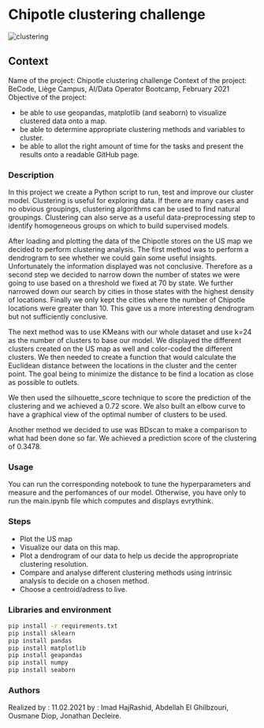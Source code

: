 # Chipotle clustering challenge

![clustering](https://files.realpython.com/media/K-Means-Clustering-in-Python_Watermarked.14dc56523461.jpg)

## Context
Name of the project: Chipotle clustering challenge
Context of the project: BeCode, Liège Campus, AI/Data Operator Bootcamp, February 2021
Objective of the project: 
- be able to use geopandas, matplotlib (and seaborn) to visualize clustered data onto a map.
- be able to determine appropriate clustering methods and variables to cluster.
- be able to allot the right amount of time for the tasks and present the results onto a readable GitHub page.


### Description
In this project we create a Python script to run, test and improve our cluster model.
Clustering is useful for exploring data. If there are many cases and no obvious groupings, clustering algorithms can be used to find natural groupings. Clustering can also serve as a useful data-preprocessing step to identify homogeneous groups on which to build supervised models.

After loading and plotting the data of the Chipotle stores on the US map we decided to perform clustering analysis. 
The first method was to perform a dendrogram to see whether we could gain some useful insights. Unfortunately the information displayed was not conclusive.
Therefore as a second step we decided to narrow down the number of states we were going to use based on a threshold we fixed at 70 by state. We further narrowed down our search by cities in those states with the highest density of locations. Finally we only kept the cities where the number of Chipotle locations were greater than 10. This gave us a more interesting dendrogram but not sufficiently conclusive.

The next method was to use KMeans with our whole dataset and use k=24 as the number of clusters to base our model. We displayed the different clusters created on the US map as well and color-coded the different clusters. We then needed to create a function that would calculate the Euclidean distance between the locations in the cluster and the center point. The goal being to minimize the distance to be find a location as close as possible to outlets.

We then used the silhouette_score technique to score the prediction of the clustering and we achieved a 0.72 score. We also built an elbow curve to have a graphical view of the optimal number of clusters to be used.

Another method we decided to use was BDscan to make a comparison to what had been done so far. We achieved a prediction score of the clustering of 0.3478.


### Usage
You can run the corresponding notebook to tune the hyperparameters and measure and the perfomances of our model.
Otherwise, you have only to run the main.ipynb file which computes and displays evrythink.

### Steps
- Plot the US map
 - Visualize our data on this map.
 - Plot a dendrogram of our data to help us decide the appropropriate clustering resolution.
 - Compare and analyse different clustering methods using intrinsic analysis to decide on a chosen method.
 - Choose a centroid/adress to live.
### Libraries and environment
```bash
pip install -r requirements.txt
pip install sklearn
pip install pandas
pip install matplotlib
pip install geapandas
pip install numpy
pip install seaborn
```
### Authors
Realized by : 11.02.2021 by : Imad HajRashid, Abdellah El Ghilbzouri, Ousmane Diop, Jonathan Decleire.



